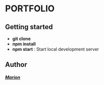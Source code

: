 
# PORTFOLIO 


## Getting started

- **git clone**
- **npm install**
- **npm start** : Start local development server 

## Author


##### [Marion](https://github.com/Marion-H)
